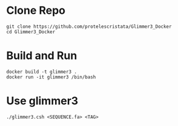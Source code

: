 # Clone Repo 
```
git clone https://github.com/protelescristata/Glimmer3_Docker
cd Glimmer3_Docker
```
# Build and Run
```
docker build -t glimmer3 .
docker run -it glimmer3 /bin/bash
```
# Use glimmer3
```
./glimmer3.csh <SEQUENCE.fa> <TAG>
```
